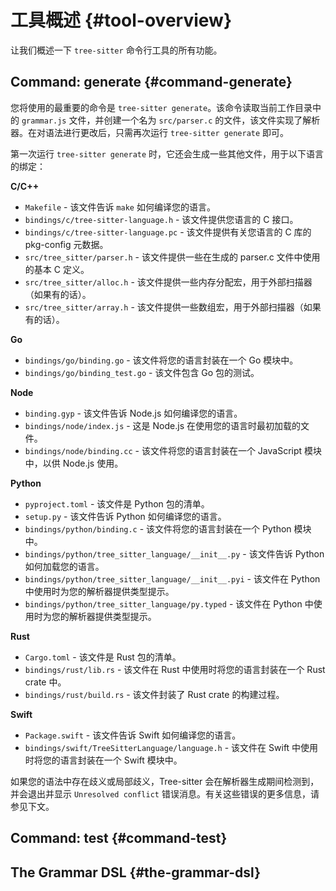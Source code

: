# 工具概述 {#tool-overview}

让我们概述一下 `tree-sitter` 命令行工具的所有功能。

## Command: generate {#command-generate}

您将使用的最重要的命令是 `tree-sitter generate`。该命令读取当前工作目录中的 `grammar.js` 文件，并创建一个名为 `src/parser.c` 的文件，该文件实现了解析器。在对语法进行更改后，只需再次运行 `tree-sitter generate` 即可。

第一次运行 `tree-sitter generate` 时，它还会生成一些其他文件，用于以下语言的绑定：

**C/C++**

- `Makefile` - 该文件告诉 `make` 如何编译您的语言。
- `bindings/c/tree-sitter-language.h` - 该文件提供您语言的 C 接口。
- `bindings/c/tree-sitter-language.pc` - 该文件提供有关您语言的 C 库的 pkg-config 元数据。
- `src/tree_sitter/parser.h` - 该文件提供一些在生成的 parser.c 文件中使用的基本 C 定义。
- `src/tree_sitter/alloc.h` - 该文件提供一些内存分配宏，用于外部扫描器（如果有的话）。
- `src/tree_sitter/array.h` - 该文件提供一些数组宏，用于外部扫描器（如果有的话）。

**Go**

- `bindings/go/binding.go` - 该文件将您的语言封装在一个 Go 模块中。
- `bindings/go/binding_test.go` - 该文件包含 Go 包的测试。

**Node**

- `binding.gyp` - 该文件告诉 Node.js 如何编译您的语言。
- `bindings/node/index.js` - 这是 Node.js 在使用您的语言时最初加载的文件。
- `bindings/node/binding.cc` - 该文件将您的语言封装在一个 JavaScript 模块中，以供 Node.js 使用。

**Python**

- `pyproject.toml` - 该文件是 Python 包的清单。
- `setup.py` - 该文件告诉 Python 如何编译您的语言。
- `bindings/python/binding.c` - 该文件将您的语言封装在一个 Python 模块中。
- `bindings/python/tree_sitter_language/__init__.py` - 该文件告诉 Python 如何加载您的语言。
- `bindings/python/tree_sitter_language/__init__.pyi` - 该文件在 Python 中使用时为您的解析器提供类型提示。
- `bindings/python/tree_sitter_language/py.typed` - 该文件在 Python 中使用时为您的解析器提供类型提示。

**Rust**

- `Cargo.toml` - 该文件是 Rust 包的清单。
- `bindings/rust/lib.rs` - 该文件在 Rust 中使用时将您的语言封装在一个 Rust crate 中。
- `bindings/rust/build.rs` - 该文件封装了 Rust crate 的构建过程。

**Swift**

- `Package.swift` - 该文件告诉 Swift 如何编译您的语言。
- `bindings/swift/TreeSitterLanguage/language.h` - 该文件在 Swift 中使用时将您的语言封装在一个 Swift 模块中。

如果您的语法中存在歧义或局部歧义，Tree-sitter 会在解析器生成期间检测到，并会退出并显示 `Unresolved conflict` 错误消息。有关这些错误的更多信息，请参见下文。

## Command: test {#command-test}

## The Grammar DSL {#the-grammar-dsl}
